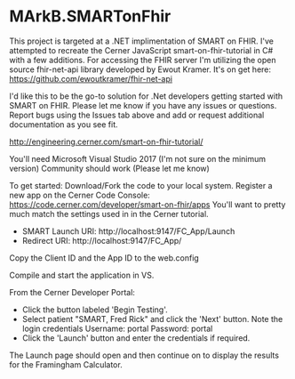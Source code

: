 # MArkB.SMARTonFhir

This project is targeted at a .NET implimentation of SMART on FHIR. I've attempted to recreate the Cerner JavaScript smart-on-fhir-tutorial in C# with a few additions. For accessing the FHIR server I'm utilizing the open source fhir-net-api library developed by Ewout Kramer. It's on get here: https://github.com/ewoutkramer/fhir-net-api

I'd like this to be the go-to solution for .Net developers getting started with SMART on FHIR. Please let me know if you have any issues or questions. Report bugs using the Issues tab above and add or request additional documentation as you see fit.

http://engineering.cerner.com/smart-on-fhir-tutorial/

You'll need Microsoft Visual Studio 2017 (I'm not sure on the minimum version) Community should work (Please let me know)

To get started:
Download/Fork the code to your local system. 
Register a new app on the Cerner Code Console: https://code.cerner.com/developer/smart-on-fhir/apps
  You'll want to pretty much match the settings used in in the Cerner tutorial.
- SMART Launch URI: http://localhost:9147/FC_App/Launch
- Redirect URI: http://localhost:9147/FC_App/

Copy the Client ID and the App ID to the web.config
      <fhirTokens
        appClientId="Put your App Client ID here"
        appSecret="Put your App Secret here"
       />

Compile and start the application in VS.

From the Cerner Developer Portal:
- Click the button labeled 'Begin Testing'.
- Select patient "SMART, Fred Rick" and click the 'Next' button.
  Note the login credentials 
    Username: portal
    Password: portal
- Click the 'Launch' button and enter the credentials if required.

The Launch page should open and then continue on to display the results for the Framingham Calculator. 

